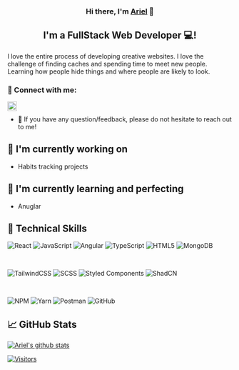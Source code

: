 <h3 align="center">
Hi there, I'm <a href="https://n1fty.dev/" target="_blank" rel="noreferrer">Ariel</a> 👋
</h3>

<h2 align="center">
I'm a FullStack Web Developer 💻!
</h2> 

I love the entire process of developing creative websites. I love the challenge of finding caches and spending time to meet new people. Learning how people hide things and where people are likely to look.

### 🤝 Connect with me:

<a href="https://www.linkedin.com/in/xarielah/"><img align="left" src="https://raw.githubusercontent.com/yushi1007/yushi1007/main/images/linkedin.svg" alt="Ariel Aharon | LinkedIn" width="21px"/></a>
</br>
- 💬 If you have any question/feedback, please do not hesitate to reach out to me!

## 🔭 I'm currently working on

- Habits tracking projects

## 🌱 I'm currently learning and perfecting

- Anuglar 

## 💼 Technical Skills

![React](https://img.shields.io/badge/react-%2320232a.svg?style=for-the-badge&logo=react&logoColor=%2361DAFB)
![JavaScript](https://img.shields.io/badge/javascript-%23323330.svg?style=for-the-badge&logo=javascript&logoColor=%23F7DF1E)
![Angular](https://img.shields.io/badge/angular-%23DD0031.svg?style=for-the-badge&logo=angular&logoColor=white)
![TypeScript](https://img.shields.io/badge/typescript-%23007ACC.svg?style=for-the-badge&logo=typescript&logoColor=white)
![HTML5](https://img.shields.io/badge/html5-%23E34F26.svg?style=for-the-badge&logo=html5&logoColor=white)
![MongoDB](https://img.shields.io/badge/mongodb-%23316192.svg?style=for-the-badge&logo=mongodb&logoColor=white)

</br>

![TailwindCSS](https://img.shields.io/badge/tailwind-%23563D7C.svg?style=for-the-badge&logo=tailwind&logoColor=white)
![SCSS](https://img.shields.io/badge/scss-%231572B6.svg?style=for-the-badge&logo=scss3&logoColor=white)
![Styled Components](https://img.shields.io/badge/styled--components-DB7093?style=for-the-badge&logo=styled-components&logoColor=white)
![ShadCN](https://img.shields.io/badge/shadcn-%230081CB.svg?style=for-the-badge&logo=shadcn&logoColor=white)

</br>

![NPM](https://img.shields.io/badge/NPM-%23000000.svg?style=for-the-badge&logo=npm&logoColor=white)
![Yarn](https://img.shields.io/badge/yarn-%232C8EBB.svg?style=for-the-badge&logo=yarn&logoColor=white)
![Postman](https://img.shields.io/badge/Postman-FF6C37?style=for-the-badge&logo=postman&logoColor=white)
![GitHub](https://img.shields.io/badge/github-%23121011.svg?style=for-the-badge&logo=github&logoColor=white)

## 📈 GitHub Stats 

[![Ariel's github stats](https://github-readme-stats.vercel.app/api?username=xarielah)](https://github.com/xarielah)

[![Visitors](https://visitor-badge.glitch.me/badge?page_id=xarielah.xarielah)](https://www.n1fty.dev/)
